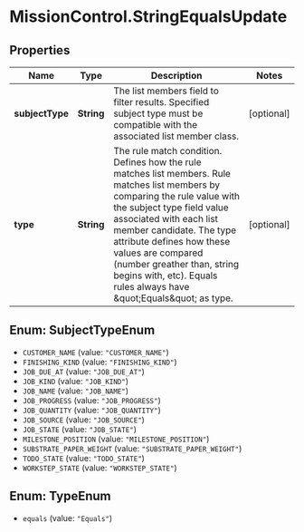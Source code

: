 # MissionControl.StringEqualsUpdate

## Properties
Name | Type | Description | Notes
------------ | ------------- | ------------- | -------------
**subjectType** | **String** | The list members field to filter results. Specified subject type must be compatible with the associated list member class. | [optional] 
**type** | **String** | The rule match condition. Defines how the rule matches list members. Rule matches list members by comparing the rule value with the subject type field value associated with each list member candidate. The type attribute defines how these values are compared (number greather than, string begins with, etc). Equals rules always have \&quot;Equals\&quot; as type. | [optional] 

<a name="SubjectTypeEnum"></a>
## Enum: SubjectTypeEnum

* `CUSTOMER_NAME` (value: `"CUSTOMER_NAME"`)
* `FINISHING_KIND` (value: `"FINISHING_KIND"`)
* `JOB_DUE_AT` (value: `"JOB_DUE_AT"`)
* `JOB_KIND` (value: `"JOB_KIND"`)
* `JOB_NAME` (value: `"JOB_NAME"`)
* `JOB_PROGRESS` (value: `"JOB_PROGRESS"`)
* `JOB_QUANTITY` (value: `"JOB_QUANTITY"`)
* `JOB_SOURCE` (value: `"JOB_SOURCE"`)
* `JOB_STATE` (value: `"JOB_STATE"`)
* `MILESTONE_POSITION` (value: `"MILESTONE_POSITION"`)
* `SUBSTRATE_PAPER_WEIGHT` (value: `"SUBSTRATE_PAPER_WEIGHT"`)
* `TODO_STATE` (value: `"TODO_STATE"`)
* `WORKSTEP_STATE` (value: `"WORKSTEP_STATE"`)


<a name="TypeEnum"></a>
## Enum: TypeEnum

* `equals` (value: `"Equals"`)

